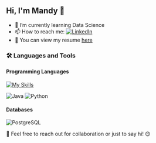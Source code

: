 


## Hi, I'm Mandy 👋

- 🌱 I’m currently learning Data Science
- 📫 How to reach me: [![LinkedIn](https://img.shields.io/badge/LinkedIn-Mandy-blue?style=flat-square&logo=linkedin)](https://www.linkedin.com/in/mandy-shin-0ba004295) 
- 📄 You can view my resume [here](https://docs.google.com/document/d/1KHV7Cm_pajebVWTGeqy-sXWBsWDo5IX6/edit)

### 🛠️ Languages and Tools

#### Programming Languages

[![My Skills](https://skillicons.dev/icons?i=java,python,nodejs,figma&theme=light)](https://skillicons.dev)


![Java](https://img.shields.io/badge/Java-007396?style=flat-square&logo=java&logoColor=white)
![Python](https://img.shields.io/badge/Python-3776AB?style=flat-square&logo=python&logoColor=white)

#### Databases
![PostgreSQL](https://img.shields.io/badge/PostgreSQL-4169E1?style=flat-square&logo=postgresql&logoColor=white)


💬 Feel free to reach out for collaboration or just to say hi! 😊
